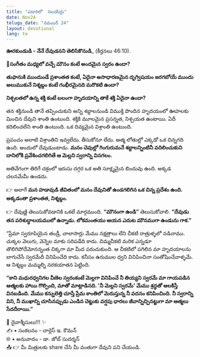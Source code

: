 ```yaml
---
title: "ఎడారిలో  సెలయేర్లు"
date: Nov24
telugu_date: "నవంబర్ 24"
layout: devotional
lang: te
---
```


**ఊరకుండుడి - నేనే దేవుడనని తెలిసికొనుడి**_ (కీర్తనలు 46:10).

**📖సంగీతం మధ్యలో వచ్చే మౌనం కంటే అందమైన స్వరం ఉందా?**

 **తుఫానుకి ముందుండే ప్రశాంతత కంటే, ఏదైనా అసాధారణమైన దృగ్విషయం జరగబోయే ముందు అలుముకునే నిశ్శబ్దం కంటే గంభీరమైనది మరొకటి ఉందా?** 

**నిశ్చలతలో ఉన్న శక్తి కంటే బలంగా హృదయాన్ని తాకే శక్తి ఏదైనా ఉందా?**

తన శక్తినుండి తానే తప్పించుకుని అన్ని శబ్దాలనుండి విముక్తి పొందిన హృదయంలో ఊహలకు మించిన దేవుని శాంతి ఉంటుంది. శక్తికి మూలమైన ప్రసన్నత, నిశ్చయత ఉంటాయి. ఏదీ కదిలించలేని శాంతి ఉంటుంది. ఒక దివ్యమైన విశ్రాంతి ఉంటుంది. 

ప్రపంచం అలాటి విశ్రాంతిని ఇవ్వలేదు. తీసుకోనూ లేదు. ఆత్మ లోతుల్లో ఎక్కడో ఒక చిన్నగది ఉంది. అందులో దేవుడుంటాడు. **మనం చెవుల్లో గింగురుమనే శబ్దాలన్నింటినీ వదిలించుకుని దానిలోకి ప్రవేశించగలిగితే ఆ మెల్లని స్వరాన్ని వినగలం.**

అతివేగంగా తిరిగే చక్రంలో ఇరుసు దగ్గర ఒక అతి సూక్ష్మమైన బిందువు ఉంది. అక్కడ చలనమేమీ ఉండదు.

👉 అలాగే **మన హడావుడి జీవితంలో మనం దేవునితో ఉండగలిగిన ఒక చిన్న ప్రదేశం ఉంది. అక్కడంతా ప్రశాంతత, నిశ్శబ్దం.**

👉 దేవుణ్ణి తెలుసుకోవడానికి ఒకటే మార్గముంది. **“మౌనంగా ఉండి”** తెలుసుకోవాలి. 
**“దేవుడు తన పరిశుద్ధాలయములో ఉన్నాడు. లోకమంతయు ఆయన ఎదుట మౌనముగా ఉండును గాక."**

“ప్రేమా స్వరూపియైన తండ్రీ, చాలాసార్లు మేము నక్షత్రాలు లేని చీకటి రాత్రుళ్ళలో నడిచాము. చుక్కల వెలుగు, వెన్నెల మాకు సరిపడేది కాదు. చిమ్మచీకటి మరిక ఎన్నడూ తొలిగిపోదేమోనన్నంత చిక్కగా మా మీద పరుచుకుంది. ఆ చీకటిలో పగిలిన మా హృదయాలను బాగుచేసే స్వరమేదీ వినిపించేది కాదు. కనీసం ఉరుముల ధ్వని వినిపించినా సంతోషించేవాళ్ళమే. ఆ నిశ్శబ్దం మమ్మల్ని నరకయాతన పెట్టింది.

**“కాని మధురధ్వనిగల వీణెల స్వరంకంటే మెల్లగా వినిపించే నీ తియ్యని స్వరమే మా గాయపడిన ఆత్మలకు హాయి గొల్పింది, మాతో మాట్లాడినది. 'నీ మెల్లని స్వరమే' మేము శ్రద్ధతో ఆలకిస్తే వినబడింది. మేము కన్నులెత్తి చూస్తే ప్రేమ కాంతిలో మెరుస్తున్న నీ వదనం కనిపించింది. నీ స్వరాన్ని విని, నీ ముఖాన్ని చూసినప్పుడు ఎండిన చెట్టుకు వర్షపు ధారలు జీవాన్నిచ్చినట్టుగా మా ఆత్మలు సేదదీరాయి.”**

<div class="blessing">🙏 <span class="bless-text">దైవాశ్శీసులు!!!</span> ✨</div>

<div class="credit">✍️ <span class="credit-text">▪ సంకలనం - చార్లెస్ ఇ. కౌమన్</span></div>
<div class="credit">🌐 <span class="credit-text">▪ అనువాదం - డా. జోబ్ సుదర్శన్</span></div>


<div class="share">📤 👉 <span class="share-text">మీ మిత్రులకు share చేసి మీ వంతుగా దేవుని పని చేయండి.</span></div>
